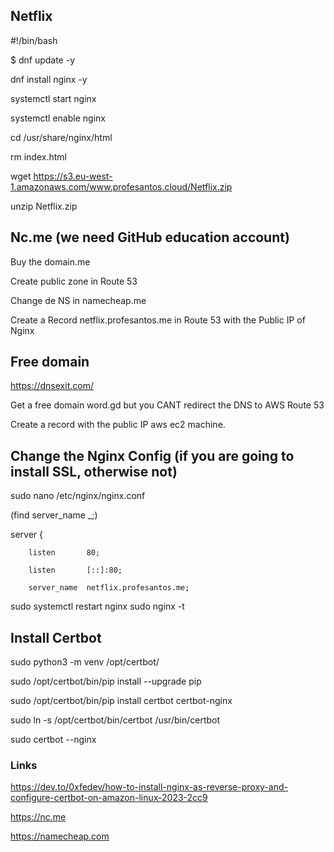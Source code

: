 ## Netflix

#!/bin/bash

$ dnf update -y

dnf install nginx -y

systemctl start nginx

systemctl enable nginx

cd /usr/share/nginx/html

rm index.html

wget https://s3.eu-west-1.amazonaws.com/www.profesantos.cloud/Netflix.zip

unzip Netflix.zip



## Nc.me (we need GitHub education account)

Buy the domain.me

Create public zone in Route 53

Change de NS in namecheap.me

Create a Record netflix.profesantos.me in Route 53 with the Public IP of Nginx


## Free domain

https://dnsexit.com/

Get a free domain word.gd but you CANT redirect the DNS to AWS Route 53

Create a record with the public IP aws ec2 machine.



## Change the Nginx Config (if you are going to install SSL, otherwise not)

sudo nano /etc/nginx/nginx.conf

(find server_name _;)

server {

        listen       80;

        listen       [::]:80;

        server_name  netflix.profesantos.me;

sudo systemctl restart nginx
sudo nginx -t

## Install Certbot

sudo python3 -m venv /opt/certbot/

sudo /opt/certbot/bin/pip install --upgrade pip

sudo /opt/certbot/bin/pip install certbot certbot-nginx

sudo ln -s /opt/certbot/bin/certbot /usr/bin/certbot

sudo certbot --nginx


### Links

https://dev.to/0xfedev/how-to-install-nginx-as-reverse-proxy-and-configure-certbot-on-amazon-linux-2023-2cc9

https://nc.me

https://namecheap.com
